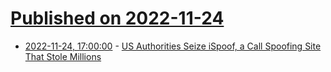 # [Published on 2022-11-24](index.md)

* [2022-11-24, 17:00:00](https://news.slashdot.org/story/22/11/24/1629209/us-authorities-seize-ispoof-a-call-spoofing-site-that-stole-millions?utm_source=rss1.0mainlinkanon&utm_medium=feed) - [US Authorities Seize iSpoof, a Call Spoofing Site That Stole Millions](https://news.slashdot.org/story/22/11/24/1629209/us-authorities-seize-ispoof-a-call-spoofing-site-that-stole-millions?utm_source=rss1.0mainlinkanon&utm_medium=feed)
